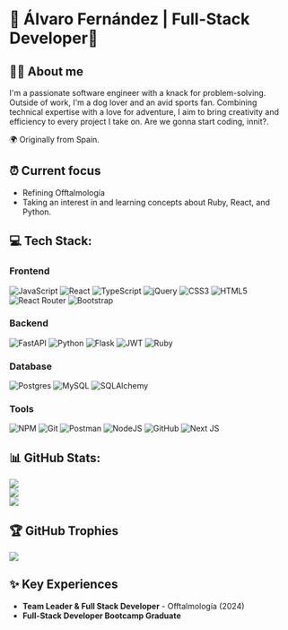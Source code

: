 # 🔻 Álvaro Fernández | Full-Stack Developer🔻

## 🙋‍♂️ About me
I'm a passionate software engineer with a knack for problem-solving. Outside of work, I'm a dog lover and an avid sports fan. Combining technical expertise with a love for adventure, I aim to bring creativity and efficiency to every project I take on. Are we gonna start coding, innit?.

🌍 Originally from Spain.

## ⏰ Current focus
- Refining Offtalmología
- Taking an interest in and learning concepts about Ruby, React, and Python.

## 💻 Tech Stack:

### Frontend
![JavaScript](https://img.shields.io/badge/javascript-%23323330.svg?style=flat&logo=javascript&logoColor=%23F7DF1E)
![React](https://img.shields.io/badge/react-%2320232a.svg?style=flat&logo=react&logoColor=%2361DAFB)
![TypeScript](https://img.shields.io/badge/typescript-%23007ACC.svg?style=flat&logo=typescript&logoColor=white)
![jQuery](https://img.shields.io/badge/jquery-%230769AD.svg?style=flat&logo=jquery&logoColor=white)
![CSS3](https://img.shields.io/badge/css3-%231572B6.svg?style=flat&logo=css3&logoColor=white)
![HTML5](https://img.shields.io/badge/html5-%23E34F26.svg?style=flat&logo=html5&logoColor=white)
![React Router](https://img.shields.io/badge/React_Router-CA4245?style=flat&logo=react-router&logoColor=white)
![Bootstrap](https://img.shields.io/badge/bootstrap-%238511FA.svg?style=flat&logo=bootstrap&logoColor=white)

### Backend
![FastAPI](https://img.shields.io/badge/FastAPI-005571?style=for-the-flat&logo=fastapi)
![Python](https://img.shields.io/badge/python-3670A0?style=flat&logo=python&logoColor=ffdd54)
![Flask](https://img.shields.io/badge/flask-%23000.svg?style=flat&logo=flask&logoColor=white)
![JWT](https://img.shields.io/badge/JWT-black?style=flat&logo=JSON%20web%20tokens)
![Ruby](https://img.shields.io/badge/ruby-%23CC342D.svg?style=flat&logo=ruby&logoColor=white)

### Database
![Postgres](https://img.shields.io/badge/postgres-%23316192.svg?style=flat&logo=postgresql&logoColor=white)
![MySQL](https://img.shields.io/badge/mysql-4479A1.svg?style=flat&logo=mysql&logoColor=white)
![SQLAlchemy](https://img.shields.io/badge/SQLAlchemy-D71F00?style=for-the-flat&logo=sqlalchemy&logoColor=white)

### Tools
![NPM](https://img.shields.io/badge/NPM-%23CB3837.svg?style=flat&logo=npm&logoColor=white)
![Git](https://img.shields.io/badge/git-%23F05033.svg?style=flat&logo=git&logoColor=white) 
![Postman](https://img.shields.io/badge/Postman-FF6C37?style=flat&logo=postman&logoColor=white)
![NodeJS](https://img.shields.io/badge/node.js-6DA55F?style=flat&logo=node.js&logoColor=white)
![GitHub](https://img.shields.io/badge/github-%23121011.svg?style=flat&logo=github&logoColor=white)
![Next JS](https://img.shields.io/badge/Next-black?style=flat&logo=next.js&logoColor=white)

## 📊 GitHub Stats:
![](https://github-readme-stats.vercel.app/api?username=4lvaro8&theme=monokai&hide_border=false&include_all_commits=true&count_private=false)<br/>
![](https://github-readme-streak-stats.herokuapp.com/?user=4lvaro8&theme=monokai&hide_border=false)<br/>
![](https://github-readme-stats.vercel.app/api/top-langs/?username=4lvaro8&theme=monokai&hide_border=false&include_all_commits=true&count_private=false&layout=compact)

## 🏆 GitHub Trophies
![](https://github-profile-trophy.vercel.app/?username=4lvaro8&theme=monokai&no-frame=false&no-bg=false&margin-w=4)

## ✨ Key Experiences
- **Team Leader & Full Stack Developer** - Offtalmología (2024)
- **Full-Stack Developer Bootcamp Graduate**


